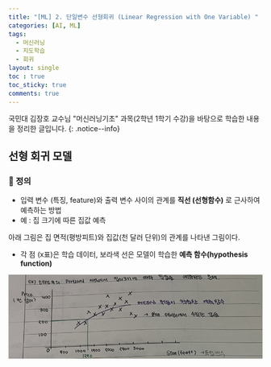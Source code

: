 ```yaml
---
title: "[ML] 2. 단일변수 선형회귀 (Linear Regression with One Variable) "
categories: [AI, ML]
tags:
  - 머신러닝
  - 지도학습
  - 회귀
layout: single
toc : true
toc_sticky: true
comments: true
---
```


국민대 김장호 교수님 "머신러닝기초" 과목(2학년 1학기 수강)을 바탕으로 학습한 내용을 정리한 글입니다.
{: .notice--info}


## 선형 회귀 모델
### 🐾 정의
- 입력 변수 (특징, feature)와 출력 변수 사이의 관계를 **직선 (선형함수)** 로 근사하여 예측하는 방법
- 예 : 집 크기에 따른 집값 예측 
  
아래 그림은 집 면적(평방피트)와 집값(천 달러 단위)의 관계를 나타낸 그림이다. 
- 각 점 (x표)은 학습 데이터, 보라색 선은 모델이 학습한 **예측 함수(hypothesis function)**

![linear regression graph](/assets/images/linear_regression_example.png)  